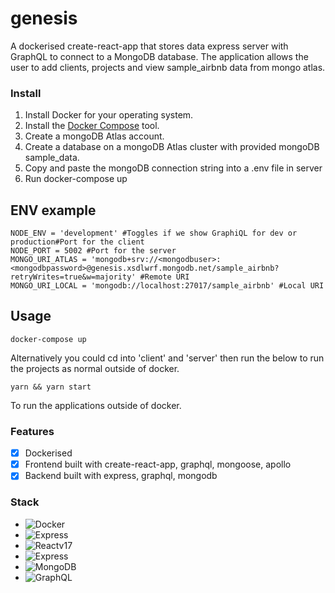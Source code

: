 # genesis

A dockerised create-react-app that stores data express server with GraphQL to connect to a MongoDB database. The application allows the user to add clients, projects and view sample_airbnb data from mongo atlas.

### Install

1. Install Docker for your operating system.
2. Install the [Docker Compose](https://docs.docker.com/compose/install/) tool.
3. Create a mongoDB Atlas account.
4. Create a database on a mongoDB Atlas cluster with provided mongoDB sample_data.
6. Copy and paste the mongoDB connection string into a .env file in server 
6. Run docker-compose up

## ENV example

```
NODE_ENV = 'development' #Toggles if we show GraphiQL for dev or production#Port for the client
NODE_PORT = 5002 #Port for the server
MONGO_URI_ATLAS = 'mongodb+srv://<mongodbuser>:<mongodbpassword>@genesis.xsdlwrf.mongodb.net/sample_airbnb?retryWrites=true&w=majority' #Remote URI
MONGO_URI_LOCAL = 'mongodb://localhost:27017/sample_airbnb' #Local URI
```

## Usage

```
docker-compose up
```

Alternatively you could cd into 'client' and 'server' then run the below to run the projects as normal outside of docker.

```
yarn && yarn start
```


To run the applications outside of docker.

### Features

- [x] Dockerised
- [x] Frontend built with create-react-app, graphql, mongoose, apollo
- [x] Backend built with express, graphql, mongodb

### Stack

- ![Docker](https://img.shields.io/badge/-Docker-%23232F3E?logo=Docker)
- ![Express](https://img.shields.io/badge/-Express-%23232F3E?logo=Express)
- ![Reactv17](https://img.shields.io/badge/-React%20v17-%23232F3E?logo=React)
- ![Express](https://img.shields.io/badge/-Express-%23232F3E?logo=Express)
- ![MongoDB](https://img.shields.io/badge/-MongoDB-%23232F3E?logo=MongoDB)
- ![GraphQL](https://img.shields.io/badge/-GraphQL-%23232F3E?logo=GraphQL)
